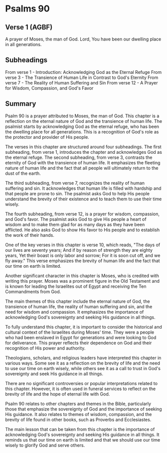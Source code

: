 # Psalms 90

## Verse 1 (AGBF)

A prayer of Moses, the man of God. Lord, You have been our dwelling place in all generations.

## Subheadings

From verse 1 - Introduction: Acknowledging God as the Eternal Refuge
From verse 3 - The Transience of Human Life in Contrast to God's Eternity
From verse 7 - The Reality of Human Suffering and Sin
From verse 12 - A Prayer for Wisdom, Compassion, and God's Favor

## Summary

Psalm 90 is a prayer attributed to Moses, the man of God. This chapter is a reflection on the eternal nature of God and the transience of human life. The psalmist starts by acknowledging God as the eternal refuge, who has been the dwelling place for all generations. This is a recognition of God's role as the protector and provider of His people.

The verses in this chapter are structured around four subheadings. The first subheading, from verse 1, introduces the chapter and acknowledges God as the eternal refuge. The second subheading, from verse 3, contrasts the eternity of God with the transience of human life. It emphasizes the fleeting nature of human life and the fact that all people will ultimately return to the dust of the earth.

The third subheading, from verse 7, recognizes the reality of human suffering and sin. It acknowledges that human life is filled with hardship and that people are prone to sin. The psalmist asks God to help His people understand the brevity of their existence and to teach them to use their time wisely.

The fourth subheading, from verse 12, is a prayer for wisdom, compassion, and God's favor. The psalmist asks God to give His people a heart of wisdom and to make them glad for as many days as they have been afflicted. He also asks God to show His favor to His people and to establish the work of their hands.

One of the key verses in this chapter is verse 10, which reads, "The days of our lives are seventy years; And if by reason of strength they are eighty years, Yet their boast is only labor and sorrow; For it is soon cut off, and we fly away." This verse emphasizes the brevity of human life and the fact that our time on earth is limited.

Another significant character in this chapter is Moses, who is credited with writing this prayer. Moses was a prominent figure in the Old Testament and is known for leading the Israelites out of Egypt and receiving the Ten Commandments from God.

The main themes of this chapter include the eternal nature of God, the transience of human life, the reality of human suffering and sin, and the need for wisdom and compassion. It emphasizes the importance of acknowledging God's sovereignty and seeking His guidance in all things.

To fully understand this chapter, it is important to consider the historical and cultural context of the Israelites during Moses' time. They were a people who had been enslaved in Egypt for generations and were looking to God for deliverance. This prayer reflects their dependence on God and their recognition of His power and authority.

Theologians, scholars, and religious leaders have interpreted this chapter in various ways. Some see it as a reflection on the brevity of life and the need to use our time on earth wisely, while others see it as a call to trust in God's sovereignty and seek His guidance in all things.

There are no significant controversies or popular interpretations related to this chapter. However, it is often used in funeral services to reflect on the brevity of life and the hope of eternal life with God.

Psalm 90 relates to other chapters and themes in the Bible, particularly those that emphasize the sovereignty of God and the importance of seeking His guidance. It also relates to themes of wisdom, compassion, and the brevity of life found in other books, such as Proverbs and Ecclesiastes.

The main lesson that can be taken from this chapter is the importance of acknowledging God's sovereignty and seeking His guidance in all things. It reminds us that our time on earth is limited and that we should use our time wisely to glorify God and serve others.